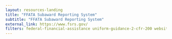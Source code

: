 ```yaml
---
layout: resources-landing
title: "FFATA Subaward Reporting System"
subtitle: "FFATA Subaward Reporting System" 
external_link: https://www.fsrs.gov/
filters: federal-financial-assistance uniform-guidance-2-cfr-200 website federal-agency
---
```

